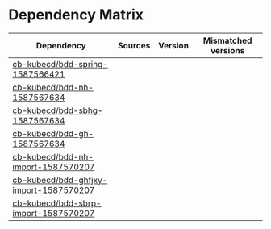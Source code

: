 # Dependency Matrix

Dependency | Sources | Version | Mismatched versions
---------- | ------- | ------- | -------------------
[cb-kubecd/bdd-spring-1587566421](https://github.com/cb-kubecd/bdd-spring-1587566421.git) |  | []() | 
[cb-kubecd/bdd-nh-1587567634](https://github.com/cb-kubecd/bdd-nh-1587567634.git) |  | []() | 
[cb-kubecd/bdd-sbhg-1587567634](https://github.com/cb-kubecd/bdd-sbhg-1587567634.git) |  | []() | 
[cb-kubecd/bdd-gh-1587567634](https://github.com/cb-kubecd/bdd-gh-1587567634.git) |  | []() | 
[cb-kubecd/bdd-nh-import-1587570207](https://github.com/cb-kubecd/bdd-nh-import-1587570207.git) |  | []() | 
[cb-kubecd/bdd-ghfjxy-import-1587570207](https://github.com/cb-kubecd/bdd-ghfjxy-import-1587570207.git) |  | []() | 
[cb-kubecd/bdd-sbrp-import-1587570207](https://github.com/cb-kubecd/bdd-sbrp-import-1587570207.git) |  | []() | 
